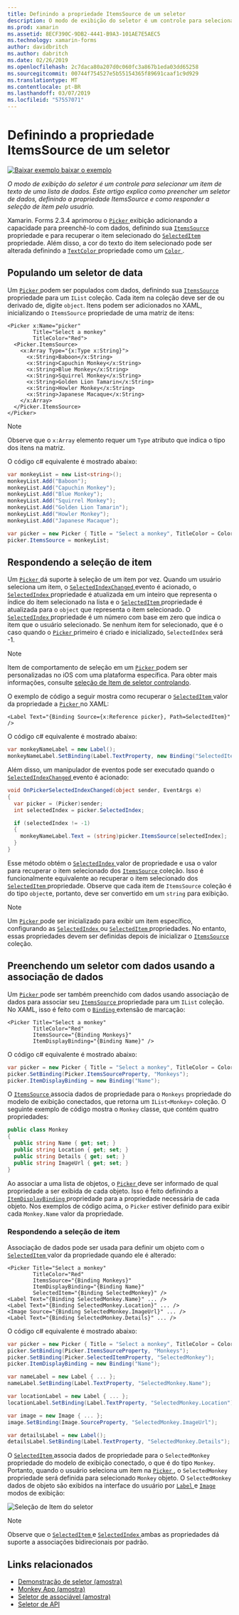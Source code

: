 ```yaml
---
title: Definindo a propriedade ItemsSource de um seletor
description: O modo de exibição do seletor é um controle para selecionar um item de texto de uma lista de dados. Este artigo explica como preencher um seletor de dados, definindo a propriedade ItemsSource e como responder a seleção de item pelo usuário.
ms.prod: xamarin
ms.assetid: 8ECF390C-9DB2-4441-B9A3-101AE7E5AEC5
ms.technology: xamarin-forms
author: davidbritch
ms.author: dabritch
ms.date: 02/26/2019
ms.openlocfilehash: 2c7daca80a207d0c060fc3a867b1eda03dd65258
ms.sourcegitcommit: 00744f754527e5b55154365f89691caaf1c9d929
ms.translationtype: MT
ms.contentlocale: pt-BR
ms.lasthandoff: 03/07/2019
ms.locfileid: "57557071"
---
```

# <a name="setting-a-pickers-itemssource-property"></a>Definindo a propriedade ItemsSource de um seletor

[![Baixar exemplo](~/media/shared/download.png) baixar o exemplo](https://developer.xamarin.com/samples/xamarin-forms/UserInterface/MonkeyAppPicker/)

_O modo de exibição do seletor é um controle para selecionar um item de texto de uma lista de dados. Este artigo explica como preencher um seletor de dados, definindo a propriedade ItemsSource e como responder a seleção de item pelo usuário._

Xamarin. Forms 2.3.4 aprimorou o [ `Picker` ](xref:Xamarin.Forms.Picker) exibição adicionando a capacidade para preenchê-lo com dados, definindo sua [ `ItemsSource` ](xref:Xamarin.Forms.Picker.ItemsSource) propriedade e para recuperar o item selecionado do [ `SelectedItem` ](xref:Xamarin.Forms.Picker.SelectedItem) propriedade. Além disso, a cor do texto do item selecionado pode ser alterada definindo a [ `TextColor` ](xref:Xamarin.Forms.Picker.TextColor) propriedade como um [ `Color` ](xref:Xamarin.Forms.Color).

## <a name="populating-a-picker-with-data"></a>Populando um seletor de data

Um [ `Picker` ](xref:Xamarin.Forms.Picker) podem ser populados com dados, definindo sua [ `ItemsSource` ](xref:Xamarin.Forms.Picker.ItemsSource) propriedade para um `IList` coleção. Cada item na coleção deve ser de ou derivado de, digite `object`. Itens podem ser adicionados no XAML, inicializando o `ItemsSource` propriedade de uma matriz de itens:

```xaml
<Picker x:Name="picker"
        Title="Select a monkey"
        TitleColor="Red">
  <Picker.ItemsSource>
    <x:Array Type="{x:Type x:String}">
      <x:String>Baboon</x:String>
      <x:String>Capuchin Monkey</x:String>
      <x:String>Blue Monkey</x:String>
      <x:String>Squirrel Monkey</x:String>
      <x:String>Golden Lion Tamarin</x:String>
      <x:String>Howler Monkey</x:String>
      <x:String>Japanese Macaque</x:String>
    </x:Array>
  </Picker.ItemsSource>
</Picker>
```

> [!NOTE]
> Observe que o `x:Array` elemento requer um `Type` atributo que indica o tipo dos itens na matriz.

O código c# equivalente é mostrado abaixo:

```csharp
var monkeyList = new List<string>();
monkeyList.Add("Baboon");
monkeyList.Add("Capuchin Monkey");
monkeyList.Add("Blue Monkey");
monkeyList.Add("Squirrel Monkey");
monkeyList.Add("Golden Lion Tamarin");
monkeyList.Add("Howler Monkey");
monkeyList.Add("Japanese Macaque");

var picker = new Picker { Title = "Select a monkey", TitleColor = Color.Red };
picker.ItemsSource = monkeyList;
```

## <a name="responding-to-item-selection"></a>Respondendo a seleção de item

Um [ `Picker` ](xref:Xamarin.Forms.Picker) dá suporte à seleção de um item por vez. Quando um usuário seleciona um item, o [ `SelectedIndexChanged` ](xref:Xamarin.Forms.Picker.SelectedIndexChanged) evento é acionado, o [ `SelectedIndex` ](xref:Xamarin.Forms.Picker.SelectedIndex) propriedade é atualizada em um inteiro que representa o índice do item selecionado na lista e o [ `SelectedItem` ](xref:Xamarin.Forms.Picker.SelectedItem) propriedade é atualizada para o `object` que representa o item selecionado. O [ `SelectedIndex` ](xref:Xamarin.Forms.Picker.SelectedIndex) propriedade é um número com base em zero que indica o item que o usuário selecionado. Se nenhum item for selecionado, que é o caso quando o [ `Picker` ](xref:Xamarin.Forms.Picker) primeiro é criado e inicializado, `SelectedIndex` será -1.

> [!NOTE]
> Item de comportamento de seleção em um [ `Picker` ](xref:Xamarin.Forms.Picker) podem ser personalizadas no iOS com uma plataforma específica. Para obter mais informações, consulte [seleção de Item de seletor controlando](~/xamarin-forms/platform/ios/picker-selection.md).

O exemplo de código a seguir mostra como recuperar o [ `SelectedItem` ](xref:Xamarin.Forms.Picker.SelectedItem) valor da propriedade a [ `Picker` ](xref:Xamarin.Forms.Picker) no XAML:

```xaml
<Label Text="{Binding Source={x:Reference picker}, Path=SelectedItem}" />
```

O código c# equivalente é mostrado abaixo:

```csharp
var monkeyNameLabel = new Label();
monkeyNameLabel.SetBinding(Label.TextProperty, new Binding("SelectedItem", source: picker));
```

Além disso, um manipulador de eventos pode ser executado quando o [ `SelectedIndexChanged` ](xref:Xamarin.Forms.Picker.SelectedIndexChanged) evento é acionado:

```csharp
void OnPickerSelectedIndexChanged(object sender, EventArgs e)
{
  var picker = (Picker)sender;
  int selectedIndex = picker.SelectedIndex;

  if (selectedIndex != -1)
  {
    monkeyNameLabel.Text = (string)picker.ItemsSource[selectedIndex];
  }
}
```

Esse método obtém o [ `SelectedIndex` ](xref:Xamarin.Forms.Picker.SelectedIndex) valor de propriedade e usa o valor para recuperar o item selecionado dos [ `ItemsSource` ](xref:Xamarin.Forms.Picker.ItemsSource) coleção. Isso é funcionalmente equivalente ao recuperar o item selecionado dos [ `SelectedItem` ](xref:Xamarin.Forms.Picker.SelectedItem) propriedade. Observe que cada item de `ItemsSource` coleção é do tipo `object`e, portanto, deve ser convertido em um `string` para exibição.

> [!NOTE]
> Um [ `Picker` ](xref:Xamarin.Forms.Picker) pode ser inicializado para exibir um item específico, configurando as [ `SelectedIndex` ](xref:Xamarin.Forms.Picker.SelectedIndex) ou [ `SelectedItem` ](xref:Xamarin.Forms.Picker.SelectedItem) propriedades. No entanto, essas propriedades devem ser definidas depois de inicializar o [ `ItemsSource` ](xref:Xamarin.Forms.Picker.ItemsSource) coleção.

## <a name="populating-a-picker-with-data-using-data-binding"></a>Preenchendo um seletor com dados usando a associação de dados

Um [ `Picker` ](xref:Xamarin.Forms.Picker) pode ser também preenchido com dados usando associação de dados para associar seu [ `ItemsSource` ](xref:Xamarin.Forms.Picker.ItemsSource) propriedade para um `IList` coleção. No XAML, isso é feito com o [ `Binding` ](xref:Xamarin.Forms.Xaml.BindingExtension) extensão de marcação:

```xaml
<Picker Title="Select a monkey"
        TitleColor="Red"
        ItemsSource="{Binding Monkeys}"
        ItemDisplayBinding="{Binding Name}" />
```

O código c# equivalente é mostrado abaixo:

```csharp
var picker = new Picker { Title = "Select a monkey", TitleColor = Color.Red };
picker.SetBinding(Picker.ItemsSourceProperty, "Monkeys");
picker.ItemDisplayBinding = new Binding("Name");
```

O [ `ItemsSource` ](xref:Xamarin.Forms.Picker.ItemsSource) associa dados de propriedade para o `Monkeys` propriedade do modelo de exibição conectados, que retorna um `IList<Monkey>` coleção. O seguinte exemplo de código mostra o `Monkey` classe, que contém quatro propriedades:

```csharp
public class Monkey
{
  public string Name { get; set; }
  public string Location { get; set; }
  public string Details { get; set; }
  public string ImageUrl { get; set; }
}
```

Ao associar a uma lista de objetos, o [ `Picker` ](xref:Xamarin.Forms.Picker) deve ser informado de qual propriedade a ser exibida de cada objeto. Isso é feito definindo a [ `ItemDisplayBinding` ](xref:Xamarin.Forms.Picker.ItemDisplayBinding) propriedade para a propriedade necessária de cada objeto. Nos exemplos de código acima, o `Picker` estiver definido para exibir cada `Monkey.Name` valor da propriedade.

### <a name="responding-to-item-selection"></a>Respondendo a seleção de item

Associação de dados pode ser usada para definir um objeto com o [ `SelectedItem` ](xref:Xamarin.Forms.Picker.SelectedItem) valor da propriedade quando ele é alterado:

```xaml
<Picker Title="Select a monkey"
        TitleColor="Red"
        ItemsSource="{Binding Monkeys}"
        ItemDisplayBinding="{Binding Name}"
        SelectedItem="{Binding SelectedMonkey}" />
<Label Text="{Binding SelectedMonkey.Name}" ... />
<Label Text="{Binding SelectedMonkey.Location}" ... />
<Image Source="{Binding SelectedMonkey.ImageUrl}" ... />
<Label Text="{Binding SelectedMonkey.Details}" ... />
```

O código c# equivalente é mostrado abaixo:

```csharp
var picker = new Picker { Title = "Select a monkey", TitleColor = Color.Red };
picker.SetBinding(Picker.ItemsSourceProperty, "Monkeys");
picker.SetBinding(Picker.SelectedItemProperty, "SelectedMonkey");
picker.ItemDisplayBinding = new Binding("Name");

var nameLabel = new Label { ... };
nameLabel.SetBinding(Label.TextProperty, "SelectedMonkey.Name");

var locationLabel = new Label { ... };
locationLabel.SetBinding(Label.TextProperty, "SelectedMonkey.Location");

var image = new Image { ... };
image.SetBinding(Image.SourceProperty, "SelectedMonkey.ImageUrl");

var detailsLabel = new Label();
detailsLabel.SetBinding(Label.TextProperty, "SelectedMonkey.Details");
```

O [ `SelectedItem` ](xref:Xamarin.Forms.Picker.SelectedItem) associa dados de propriedade para o `SelectedMonkey` propriedade do modelo de exibição conectado, o que é do tipo `Monkey`. Portanto, quando o usuário seleciona um item na [ `Picker` ](xref:Xamarin.Forms.Picker), o `SelectedMonkey` propriedade será definida para selecionado `Monkey` objeto. O `SelectedMonkey` dados de objeto são exibidos na interface do usuário por [ `Label` ](xref:Xamarin.Forms.Label) e [ `Image` ](xref:Xamarin.Forms.Image) modos de exibição:

![](populating-itemssource-images/monkeys.png "Seleção de Item do seletor")

> [!NOTE]
> Observe que o [ `SelectedItem` ](xref:Xamarin.Forms.Picker.SelectedItem) e [ `SelectedIndex` ](xref:Xamarin.Forms.Picker.SelectedIndex) ambas as propriedades dá suporte a associações bidirecionais por padrão.

## <a name="related-links"></a>Links relacionados

- [Demonstração de seletor (amostra)](https://developer.xamarin.com/samples/xamarin-forms/UserInterface/PickerDemo/)
- [Monkey App (amostra)](https://developer.xamarin.com/samples/xamarin-forms/UserInterface/MonkeyAppPicker/)
- [Seletor de associável (amostra)](https://developer.xamarin.com/samples/xamarin-forms/UserInterface/BindablePicker/)
- [Seletor de API](xref:Xamarin.Forms.Picker)
